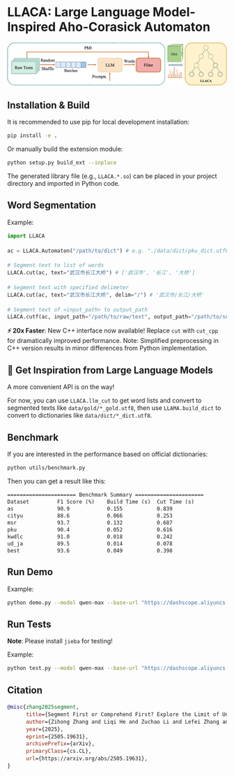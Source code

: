 # LLACA: Large Language Model-Inspired Aho-Corasick Automaton

![LLACA](/assets/LLACA.png)

## Installation & Build
It is recommended to use pip for local development installation:

```bash
pip install -e .
```

Or manually build the extension module:

```bash
python setup.py build_ext --inplace
```

The generated library file (e.g., `LLACA.*.so`) can be placed in your project directory and imported in Python code.

## Word Segmentation

Example:

```python
import LLACA

ac = LLACA.Automaton("/path/to/dict") # e.g. "./data/dict/pku_dict.utf8"

# Segment text to list of words
LLACA.cut(ac, text="武汉市长江大桥") # ['武汉市', '长江', '大桥']

# Segment text with specified delimeter
LLACA.cut(ac, text="武汉市长江大桥", delim="/") # '武汉市/长江/大桥'

# Segment text of <input_path> to output_path
LLACA.cutf(ac, input_path="/path/to/raw/text", output_path="/path/to/segmented/output")
```

**⚡ 20x Faster**: New C++ interface now available! Replace `cut` with `cut_cpp` for dramatically improved performance. Note: Simplified preprocessing in C++ version results in minor differences from Python implementation.

## 🌟 Get Inspiration from Large Language Models

A more convenient API is on the way!

For now, you can use `LLACA.llm_cut` to get word lists and convert to segmented texts like `data/gold/*_gold.utf8`, then use `LLAMA.build_dict` to convert to dictionaries like `data/dict/*_dict.utf8`.

## Benchmark

If you are interested in the performance based on official dictionaries:

```bash
python utils/benchmark.py
```

Then you can get a result like this:

```
====================== Benchmark Summary ======================
Dataset         F1 Score (%)    Build Time (s)  Cut Time (s)   
as              90.9            0.155           0.839          
cityu           88.6            0.066           0.253          
msr             93.7            0.132           0.687          
pku             90.4            0.052           0.616          
kwdlc           91.0            0.018           0.242          
ud_ja           89.5            0.014           0.078          
best            93.6            0.049           0.398         
```

## Run Demo

Example:

```bash
python demo.py --model qwen-max --base-url "https://dashscope.aliyuncs.com/compatible-mode/v1" --api-key $DASHSCOPE_API_KEY
```

## Run Tests
**Note**: Please install `jieba` for testing!

Example:

```bash
python test.py --model qwen-max --base-url "https://dashscope.aliyuncs.com/compatible-mode/v1" --api-key $DASHSCOPE_API_KEY
```

## Citation

```bib
@misc{zhang2025segment,
      title={Segment First or Comprehend First? Explore the Limit of Unsupervised Word Segmentation with Large Language Models}, 
      author={Zihong Zhang and Liqi He and Zuchao Li and Lefei Zhang and Hai Zhao and Bo Du},
      year={2025},
      eprint={2505.19631},
      archivePrefix={arXiv},
      primaryClass={cs.CL},
      url={https://arxiv.org/abs/2505.19631}, 
}
```
